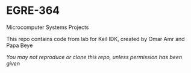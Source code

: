 # EGRE-364
Microcomputer Systems Projects

This repo contains code from lab for Keil IDK, created by Omar Amr and Papa Beye 


*You may not reproduce or clone this repo, unless permission has been given*